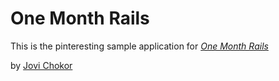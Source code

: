 # One Month Rails 

This is the pinteresting sample application for
[*One Month Rails*](http://onemothrails.com)

by [Jovi Chokor](http://jomonavi.com)